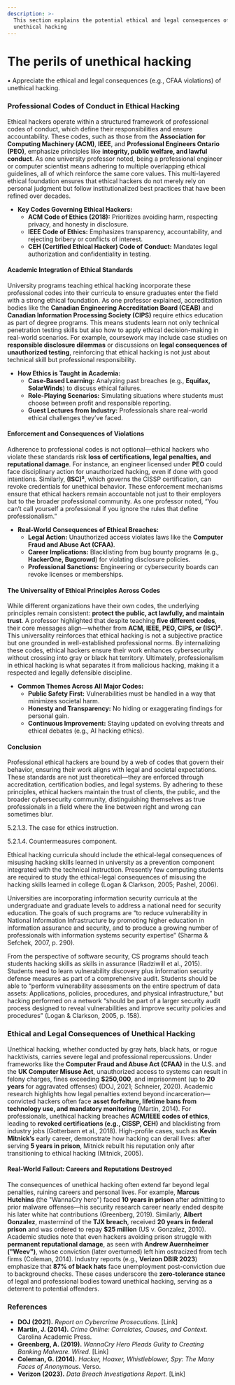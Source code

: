 ```yaml
---
description: >-
  This section explains the potential ethical and legal consequences of
  unethical hacking
---
```


# The perils of unethical hacking

• Appreciate the ethical and legal consequences (e.g., CFAA violations) of unethical hacking.

### Professional Codes of Conduct in Ethical Hacking

Ethical hackers operate within a structured framework of professional codes of conduct, which define their responsibilities and ensure accountability. These codes, such as those from the **Association for Computing Machinery (ACM)**, **IEEE**, and **Professional Engineers Ontario (PEO)**, emphasize principles like **integrity, public welfare, and lawful conduct**. As one university professor noted, being a professional engineer or computer scientist means adhering to multiple overlapping ethical guidelines, all of which reinforce the same core values. This multi-layered ethical foundation ensures that ethical hackers do not merely rely on personal judgment but follow institutionalized best practices that have been refined over decades.

* **Key Codes Governing Ethical Hackers:**
  * **ACM Code of Ethics (2018):** Prioritizes avoiding harm, respecting privacy, and honesty in disclosure.
  * **IEEE Code of Ethics:** Emphasizes transparency, accountability, and rejecting bribery or conflicts of interest.
  * **CEH (Certified Ethical Hacker) Code of Conduct:** Mandates legal authorization and confidentiality in testing.

#### **Academic Integration of Ethical Standards**

University programs teaching ethical hacking incorporate these professional codes into their curricula to ensure graduates enter the field with a strong ethical foundation. As one professor explained, accreditation bodies like the **Canadian Engineering Accreditation Board (CEAB)** and **Canadian Information Processing Society (CIPS)** require ethics education as part of degree programs. This means students learn not only technical penetration testing skills but also how to apply ethical decision-making in real-world scenarios. For example, coursework may include case studies on **responsible disclosure dilemmas** or discussions on **legal consequences of unauthorized testing**, reinforcing that ethical hacking is not just about technical skill but professional responsibility.

* **How Ethics is Taught in Academia:**
  * **Case-Based Learning:** Analyzing past breaches (e.g., **Equifax, SolarWinds**) to discuss ethical failures.
  * **Role-Playing Scenarios:** Simulating situations where students must choose between profit and responsible reporting.
  * **Guest Lectures from Industry:** Professionals share real-world ethical challenges they’ve faced.

#### **Enforcement and Consequences of Violations**

Adherence to professional codes is not optional—ethical hackers who violate these standards risk **loss of certifications, legal penalties, and reputational damage**. For instance, an engineer licensed under **PEO** could face disciplinary action for unauthorized hacking, even if done with good intentions. Similarly, **(ISC)²**, which governs the CISSP certification, can revoke credentials for unethical behavior. These enforcement mechanisms ensure that ethical hackers remain accountable not just to their employers but to the broader professional community. As one professor noted, “You can’t call yourself a professional if you ignore the rules that define professionalism.”

* **Real-World Consequences of Ethical Breaches:**
  * **Legal Action:** Unauthorized access violates laws like the **Computer Fraud and Abuse Act (CFAA)**.
  * **Career Implications:** Blacklisting from bug bounty programs (e.g., **HackerOne, Bugcrowd**) for violating disclosure policies.
  * **Professional Sanctions:** Engineering or cybersecurity boards can revoke licenses or memberships.

#### **The Universality of Ethical Principles Across Codes**

While different organizations have their own codes, the underlying principles remain consistent: **protect the public, act lawfully, and maintain trust**. A professor highlighted that despite teaching **five different codes**, their core messages align—whether from **ACM, IEEE, PEO, CIPS, or (ISC)²**. This universality reinforces that ethical hacking is not a subjective practice but one grounded in well-established professional norms. By internalizing these codes, ethical hackers ensure their work enhances cybersecurity without crossing into gray or black hat territory. Ultimately, professionalism in ethical hacking is what separates it from malicious hacking, making it a respected and legally defensible discipline.

* **Common Themes Across All Major Codes:**
  * **Public Safety First:** Vulnerabilities must be handled in a way that minimizes societal harm.
  * **Honesty and Transparency:** No hiding or exaggerating findings for personal gain.
  * **Continuous Improvement:** Staying updated on evolving threats and ethical debates (e.g., AI hacking ethics).

#### **Conclusion**

Professional ethical hackers are bound by a web of codes that govern their behavior, ensuring their work aligns with legal and societal expectations. These standards are not just theoretical—they are enforced through accreditation, certification bodies, and legal systems. By adhering to these principles, ethical hackers maintain the trust of clients, the public, and the broader cybersecurity community, distinguishing themselves as true professionals in a field where the line between right and wrong can sometimes blur.

5.2.1.3. The case for ethics instruction.

5.2.1.4. Countermeasures component.

Ethical hacking curricula should include the ethical-legal consequences of misusing hacking skills learned in university as a prevention component integrated with the technical instruction. Presently few computing students are required to study the ethical-legal consequences of misusing the hacking skills learned in college (Logan & Clarkson, 2005; Pashel, 2006).

Universities are incorporating information security curricula at the undergraduate and graduate levels to address a national need for security education. The goals of such programs are “to reduce vulnerability in National Information Infrastructure by promoting higher education in information assurance and security, and to produce a growing number of professionals with information systems security expertise” (Sharma & Sefchek, 2007, p. 290).&#x20;

From the perspective of software security, CS programs should teach students hacking skills as skills in assurance (Radziwill et al., 2015). Students need to learn vulnerability discovery plus information security defense measures as part of a comprehensive audit. Students should be able to “perform vulnerability assessments on the entire spectrum of data assets: Applications, policies, procedures, and physical infrastructure,” but hacking performed on a network “should be part of a larger security audit process designed to reveal vulnerabilities and improve security policies and procedures” (Logan & Clarkson, 2005, p. 158).

### Ethical and Legal Consequences of Unethical Hacking

Unethical hacking, whether conducted by gray hats, black hats, or rogue hacktivists, carries severe legal and professional repercussions. Under frameworks like the **Computer Fraud and Abuse Act (CFAA)** in the U.S. and the **UK Computer Misuse Act**, unauthorized access to systems can result in felony charges, fines exceeding **$250,000**, and imprisonment (up to **20 years** for aggravated offenses) (DOJ, 2021; Schneier, 2020). Academic research highlights how legal penalties extend beyond incarceration—convicted hackers often face **asset forfeiture, lifetime bans from technology use, and mandatory monitoring** (Martin, 2014). For professionals, unethical hacking breaches **ACM/IEEE codes of ethics**, leading to **revoked certifications (e.g., CISSP, CEH)** and blacklisting from industry jobs (Gotterbarn et al., 2018). High-profile cases, such as **Kevin Mitnick’s** early career, demonstrate how hacking can derail lives: after serving **5 years in prison**, Mitnick rebuilt his reputation only after transitioning to ethical hacking (Mitnick, 2005).

#### **Real-World Fallout: Careers and Reputations Destroyed**

The consequences of unethical hacking often extend far beyond legal penalties, ruining careers and personal lives. For example, **Marcus Hutchins** (the "WannaCry hero") faced **10 years in prison** after admitting to prior malware offenses—his security research career nearly ended despite his later white hat contributions (Greenberg, 2019). Similarly, **Albert Gonzalez**, mastermind of the **TJX breach**, received **20 years in federal prison** and was ordered to repay **$25 million** (US v. Gonzalez, 2010). Academic studies note that even hackers avoiding prison struggle with **permanent reputational damage**, as seen with **Andrew Auernheimer ("Weev")**, whose conviction (later overturned) left him ostracized from tech firms (Coleman, 2014). Industry reports (e.g., **Verizon DBIR 2023**) emphasize that **87% of black hats** face unemployment post-conviction due to background checks. These cases underscore the **zero-tolerance stance** of legal and professional bodies toward unethical hacking, serving as a deterrent to potential offenders.

### References

* **DOJ (2021).** _Report on Cybercrime Prosecutions._ \[Link]
* **Martin, J. (2014).** _Crime Online: Correlates, Causes, and Context._ Carolina Academic Press.
* **Greenberg, A. (2019).** _WannaCry Hero Pleads Guilty to Creating Banking Malware._ _Wired._ \[Link]
* **Coleman, G. (2014).** _Hacker, Hoaxer, Whistleblower, Spy: The Many Faces of Anonymous._ Verso.
* **Verizon (2023).** _Data Breach Investigations Report._ \[Link]
